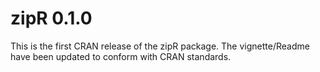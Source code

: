 # zipR 0.1.0

This is the first CRAN release of the zipR package. The vignette/Readme have been updated to conform with CRAN standards.